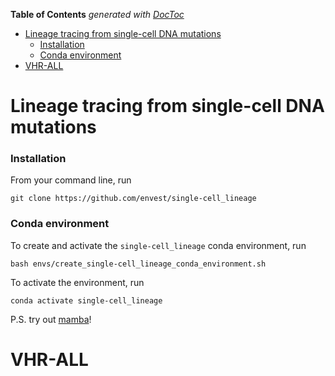 <!-- START doctoc generated TOC please keep comment here to allow auto update -->
<!-- DON'T EDIT THIS SECTION, INSTEAD RE-RUN doctoc TO UPDATE -->
**Table of Contents**  *generated with [DocToc](https://github.com/thlorenz/doctoc)*

- [Lineage tracing from single-cell DNA mutations](#lineage-tracing-from-single-cell-dna-mutations)
    - [Installation](#installation)
    - [Conda environment](#conda-environment)
- [VHR-ALL](#vhr-all)

<!-- END doctoc generated TOC please keep comment here to allow auto update -->

# Lineage tracing from single-cell DNA mutations

### Installation
From your command line, run

```
git clone https://github.com/envest/single-cell_lineage
```

### Conda environment

To create and activate the `single-cell_lineage` conda environment, run

```
bash envs/create_single-cell_lineage_conda_environment.sh
```

To activate the environment, run

```
conda activate single-cell_lineage
```

P.S. try out [mamba](https://mamba.readthedocs.io/en/latest/)!

# VHR-ALL
